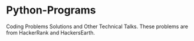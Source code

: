 # Python-Programs
Coding Problems Solutions and Other Technical Talks.
These problems are from HackerRank and HackersEarth.
